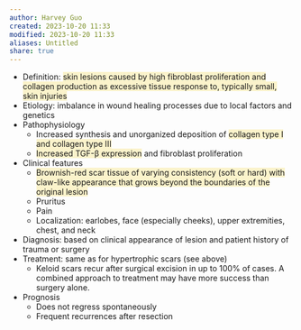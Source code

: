 ```yaml
---
author: Harvey Guo
created: 2023-10-20 11:33
modified: 2023-10-20 11:33
aliases: Untitled
share: true
---
```


- Definition: <span style="background:rgba(240, 200, 0, 0.2)">skin lesions caused by high fibroblast proliferation and collagen production as excessive tissue response to, typically small, skin injuries</span>
- Etiology: imbalance in wound healing processes due to local factors and genetics
- Pathophysiology
	- Increased synthesis and unorganized deposition of <span style="background:rgba(240, 200, 0, 0.2)">collagen type I and collagen type III</span>
	- <span style="background:rgba(240, 200, 0, 0.2)">Increased TGF-β expression</span> and fibroblast proliferation
- Clinical features
	- <span style="background:rgba(240, 200, 0, 0.2)">Brownish-red scar tissue of varying consistency (soft or hard) with claw-like appearance that grows beyond the boundaries of the original lesion </span>
	- Pruritus
	- Pain
	- Localization: earlobes, face (especially cheeks), upper extremities, chest, and neck 
- Diagnosis: based on clinical appearance of lesion and patient history of trauma or surgery
- Treatment: same as for hypertrophic scars (see above) 
	- Keloid scars recur after surgical excision in up to 100% of cases. A combined approach to treatment may have more success than surgery alone.
- Prognosis
	- Does not regress spontaneously
	- Frequent recurrences after resection

